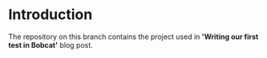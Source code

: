 # Introduction
The repository on this branch contains the project used in **'Writing our first test in Bobcat'** blog post.
